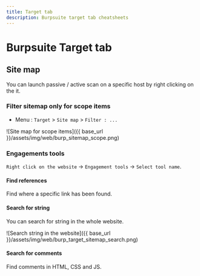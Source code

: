 ```yaml
---
title: Target tab
description: Burpsuite target tab cheatsheets
---
```


# Burpsuite Target tab

## Site map

You can launch passive / active scan on a specific host by right clicking on the it.

### Filter sitemap only for scope items

- Menu : `Target` > `Site map` > `Filter : ...`

![Site map for scope items]({{ base_url }}/assets/img/web/burp_sitemap_scope.png)

### Engagements tools

`Right click on the website` -> `Engagement tools` -> `Select tool name`.

#### Find references

Find where a specific link has been found.

#### Search for string

You can search for string in the whole website.

![Search string in the website]({{ base_url }}/assets/img/web/burp_target_sitemap_search.png)

#### Search for comments

Find comments in HTML, CSS and JS.

